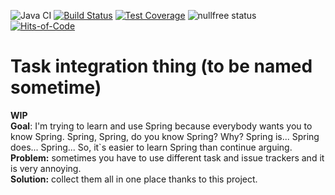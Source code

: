 ![Java CI](https://github.com/v1690117/tasks-thing/workflows/Java%20CI/badge.svg?branch=master) 
[![Build Status](https://travis-ci.com/v1690117/tasks-thing.svg?branch=master)](https://travis-ci.com/v1690117/tasks-thing.svg) 
[![Test Coverage](https://img.shields.io/codecov/c/github/v1690117/tasks-thing.svg)](https://codecov.io/github/v1690117/tasks-thing?branch=master) 
![nullfree status](https://iwillfailyou.com/nullfree/v1690117/tasks-thing)  
[![Hits-of-Code](https://hitsofcode.com/github/v1690117/tasks-thing)](https://hitsofcode.com/view/github/v1690117/tasks-thing)    
# Task integration thing (to be named sometime)
**WIP**    
**Goal**: I'm trying to learn and use Spring because everybody wants you to know Spring. Spring, Spring, do you know Spring? Why? Spring is...
Spring does... Spring... So, it`s easier to learn Spring than continue arguing.  
**Problem:** sometimes you have to use different task and issue trackers and it is very annoying.   
**Solution:** collect them all in one place thanks to this project. 
